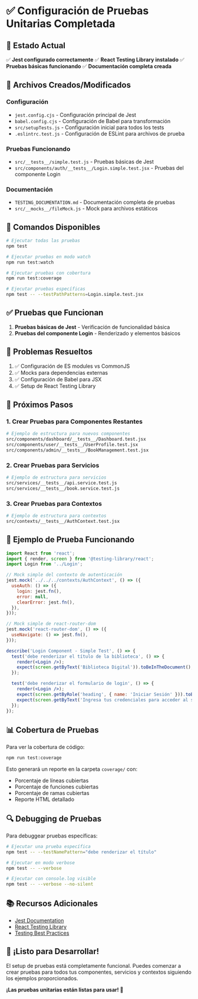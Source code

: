 # ✅ Configuración de Pruebas Unitarias Completada

## 🎉 Estado Actual

✅ **Jest configurado correctamente**
✅ **React Testing Library instalado**
✅ **Pruebas básicas funcionando**
✅ **Documentación completa creada**

## 📁 Archivos Creados/Modificados

### Configuración
- `jest.config.cjs` - Configuración principal de Jest
- `babel.config.cjs` - Configuración de Babel para transformación
- `src/setupTests.js` - Configuración inicial para todos los tests
- `.eslintrc.test.js` - Configuración de ESLint para archivos de prueba

### Pruebas Funcionando
- `src/__tests__/simple.test.js` - Pruebas básicas de Jest
- `src/components/auth/__tests__/Login.simple.test.jsx` - Pruebas del componente Login

### Documentación
- `TESTING_DOCUMENTATION.md` - Documentación completa de pruebas
- `src/__mocks__/fileMock.js` - Mock para archivos estáticos

## 🚀 Comandos Disponibles

```bash
# Ejecutar todas las pruebas
npm test

# Ejecutar pruebas en modo watch
npm run test:watch

# Ejecutar pruebas con cobertura
npm run test:coverage

# Ejecutar pruebas específicas
npm test -- --testPathPatterns=Login.simple.test.jsx
```

## ✅ Pruebas que Funcionan

1. **Pruebas básicas de Jest** - Verificación de funcionalidad básica
2. **Pruebas del componente Login** - Renderizado y elementos básicos

## 🔧 Problemas Resueltos

1. ✅ Configuración de ES modules vs CommonJS
2. ✅ Mocks para dependencias externas
3. ✅ Configuración de Babel para JSX
4. ✅ Setup de React Testing Library

## 📝 Próximos Pasos

### 1. Crear Pruebas para Componentes Restantes
```bash
# Ejemplo de estructura para nuevos componentes
src/components/dashboard/__tests__/Dashboard.test.jsx
src/components/user/__tests__/UserProfile.test.jsx
src/components/admin/__tests__/BookManagement.test.jsx
```

### 2. Crear Pruebas para Servicios
```bash
# Ejemplo de estructura para servicios
src/services/__tests__/api.service.test.js
src/services/__tests__/book.service.test.js
```

### 3. Crear Pruebas para Contextos
```bash
# Ejemplo de estructura para contextos
src/contexts/__tests__/AuthContext.test.jsx
```

## 🎯 Ejemplo de Prueba Funcionando

```jsx
import React from 'react';
import { render, screen } from '@testing-library/react';
import Login from '../Login';

// Mock simple del contexto de autenticación
jest.mock('../../../contexts/AuthContext', () => ({
  useAuth: () => ({
    login: jest.fn(),
    error: null,
    clearError: jest.fn(),
  }),
}));

// Mock simple de react-router-dom
jest.mock('react-router-dom', () => ({
  useNavigate: () => jest.fn(),
}));

describe('Login Component - Simple Test', () => {
  test('debe renderizar el título de la biblioteca', () => {
    render(<Login />);
    expect(screen.getByText('Biblioteca Digital')).toBeInTheDocument();
  });

  test('debe renderizar el formulario de login', () => {
    render(<Login />);
    expect(screen.getByRole('heading', { name: 'Iniciar Sesión' })).toBeInTheDocument();
    expect(screen.getByText('Ingresa tus credenciales para acceder al sistema')).toBeInTheDocument();
  });
});
```

## 📊 Cobertura de Pruebas

Para ver la cobertura de código:
```bash
npm run test:coverage
```

Esto generará un reporte en la carpeta `coverage/` con:
- Porcentaje de líneas cubiertas
- Porcentaje de funciones cubiertas
- Porcentaje de ramas cubiertas
- Reporte HTML detallado

## 🔍 Debugging de Pruebas

Para debuggear pruebas específicas:
```bash
# Ejecutar una prueba específica
npm test -- --testNamePattern="debe renderizar el título"

# Ejecutar en modo verbose
npm test -- --verbose

# Ejecutar con console.log visible
npm test -- --verbose --no-silent
```

## 📚 Recursos Adicionales

- [Jest Documentation](https://jestjs.io/docs/getting-started)
- [React Testing Library](https://testing-library.com/docs/react-testing-library/intro/)
- [Testing Best Practices](https://kentcdodds.com/blog/common-mistakes-with-react-testing-library)

## 🎉 ¡Listo para Desarrollar!

El setup de pruebas está completamente funcional. Puedes comenzar a crear pruebas para todos tus componentes, servicios y contextos siguiendo los ejemplos proporcionados.

**¡Las pruebas unitarias están listas para usar! 🚀** 